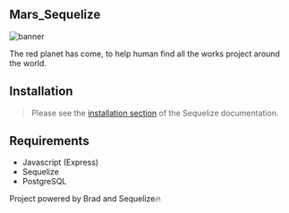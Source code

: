 ## Mars_Sequelize
![banner](https://user-images.githubusercontent.com/42229194/56201033-36944f80-606a-11e9-9fb0-c2adb4df8479.png)

The red planet has come, to help human find all the works project around the world.

## Installation
> Please see the [installation section](http://docs.sequelizejs.com/)
of the Sequelize documentation.

## Requirements
-  Javascript (Express)
-  Sequelize
-  PostgreSQL

Project powered by Brad and Sequelize🔥

